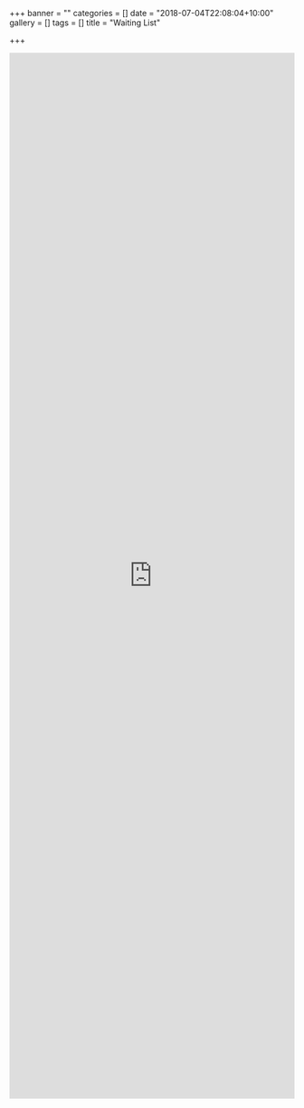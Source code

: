 +++
banner = ""
categories = []
date = "2018-07-04T22:08:04+10:00"
gallery = []
tags = []
title = "Waiting List"

+++
<iframe  id="wlFrame" src="https://script.google.com/a/samfordkindergarten.com.au/macros/s/AKfycbzWOQYhczs6nNG2am7cAPffZU4nTIA66HpJ7-Ml-HzDJCBi9hI/exec?page=new_form" height="1850px" width="100%" frameborder="0" marginheight="0" marginwidth="0">Loading…</iframe>
